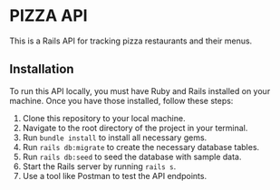 # PIZZA API

This is a Rails API for tracking pizza restaurants and their menus.

## Installation

To run this API locally, you must have Ruby and Rails installed on your machine. Once you have those installed, follow these steps:

1. Clone this repository to your local machine.
2. Navigate to the root directory of the project in your terminal.
3. Run `bundle install` to install all necessary gems.
4. Run `rails db:migrate` to create the necessary database tables.
5. Run `rails db:seed` to seed the database with sample data.
6. Start the Rails server by running `rails s`.
7. Use a tool like Postman to test the API endpoints.

<!-- Things you may want to cover:

* Ruby version

* System dependencies

* Configuration

* Database creation

* Database initialization

* How to run the test suite

* Services (job queues, cache servers, search engines, etc.)

* Deployment instructions

* ... -->

